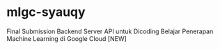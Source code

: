 # mlgc-syauqy
Final Submission Backend Server API untuk Dicoding Belajar Penerapan Machine Learning di Google Cloud [NEW]
